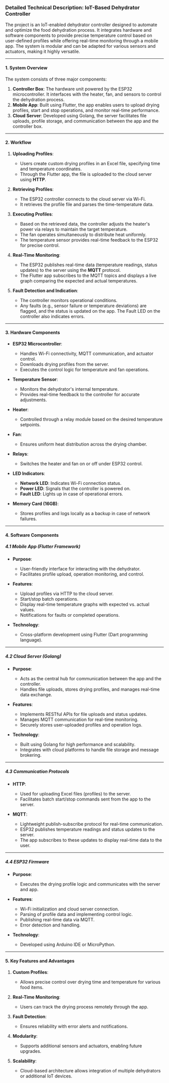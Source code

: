 ### **Detailed Technical Description: IoT-Based Dehydrator Controller**

The project is an IoT-enabled dehydrator controller designed to automate and optimize the food dehydration process. It integrates hardware and software components to provide precise temperature control based on user-defined profiles while offering real-time monitoring through a mobile app. The system is modular and can be adapted for various sensors and actuators, making it highly versatile.

---

#### **1. System Overview**

The system consists of three major components:

1. **Controller Box**: The hardware unit powered by the ESP32 microcontroller. It interfaces with the heater, fan, and sensors to control the dehydration process.
2. **Mobile App**: Built using Flutter, the app enables users to upload drying profiles, start and stop operations, and monitor real-time performance.
3. **Cloud Server**: Developed using Golang, the server facilitates file uploads, profile storage, and communication between the app and the controller box.

---

#### **2. Workflow**

1. **Uploading Profiles**:
   - Users create custom drying profiles in an Excel file, specifying time and temperature coordinates.
   - Through the Flutter app, the file is uploaded to the cloud server using **HTTP**.

2. **Retrieving Profiles**:
   - The ESP32 controller connects to the cloud server via Wi-Fi.
   - It retrieves the profile file and parses the time-temperature data.

3. **Executing Profiles**:
   - Based on the retrieved data, the controller adjusts the heater's power via relays to maintain the target temperature.
   - The fan operates simultaneously to distribute heat uniformly.
   - The temperature sensor provides real-time feedback to the ESP32 for precise control.

4. **Real-Time Monitoring**:
   - The ESP32 publishes real-time data (temperature readings, status updates) to the server using the **MQTT** protocol.
   - The Flutter app subscribes to the MQTT topics and displays a live graph comparing the expected and actual temperatures.

5. **Fault Detection and Indication**:
   - The controller monitors operational conditions.
   - Any faults (e.g., sensor failure or temperature deviations) are flagged, and the status is updated on the app. The Fault LED on the controller also indicates errors.

---

#### **3. Hardware Components**

- **ESP32 Microcontroller**:
  - Handles Wi-Fi connectivity, MQTT communication, and actuator control.
  - Downloads drying profiles from the server.
  - Executes the control logic for temperature and fan operations.

- **Temperature Sensor**:
  - Monitors the dehydrator's internal temperature.
  - Provides real-time feedback to the controller for accurate adjustments.

- **Heater**:
  - Controlled through a relay module based on the desired temperature setpoints.

- **Fan**:
  - Ensures uniform heat distribution across the drying chamber.

- **Relays**:
  - Switches the heater and fan on or off under ESP32 control.

- **LED Indicators**:
  - **Network LED**: Indicates Wi-Fi connection status.
  - **Power LED**: Signals that the controller is powered on.
  - **Fault LED**: Lights up in case of operational errors.

- **Memory Card (16GB)**:
  - Stores profiles and logs locally as a backup in case of network failures.

---

#### **4. Software Components**

##### **4.1 Mobile App (Flutter Framework)**
- **Purpose**:
  - User-friendly interface for interacting with the dehydrator.
  - Facilitates profile upload, operation monitoring, and control.

- **Features**:
  - Upload profiles via HTTP to the cloud server.
  - Start/stop batch operations.
  - Display real-time temperature graphs with expected vs. actual values.
  - Notifications for faults or completed operations.

- **Technology**:
  - Cross-platform development using Flutter (Dart programming language).

---

##### **4.2 Cloud Server (Golang)**
- **Purpose**:
  - Acts as the central hub for communication between the app and the controller.
  - Handles file uploads, stores drying profiles, and manages real-time data exchange.

- **Features**:
  - Implements RESTful APIs for file uploads and status updates.
  - Manages MQTT communication for real-time monitoring.
  - Securely stores user-uploaded profiles and operation logs.

- **Technology**:
  - Built using Golang for high performance and scalability.
  - Integrates with cloud platforms to handle file storage and message brokering.

---

##### **4.3 Communication Protocols**
- **HTTP**:
  - Used for uploading Excel files (profiles) to the server.
  - Facilitates batch start/stop commands sent from the app to the server.

- **MQTT**:
  - Lightweight publish-subscribe protocol for real-time communication.
  - ESP32 publishes temperature readings and status updates to the server.
  - The app subscribes to these updates to display real-time data to the user.

---

##### **4.4 ESP32 Firmware**
- **Purpose**:
  - Executes the drying profile logic and communicates with the server and app.

- **Features**:
  - Wi-Fi initialization and cloud server connection.
  - Parsing of profile data and implementing control logic.
  - Publishing real-time data via MQTT.
  - Error detection and handling.

- **Technology**:
  - Developed using Arduino IDE or MicroPython.

---

#### **5. Key Features and Advantages**

1. **Custom Profiles**:
   - Allows precise control over drying time and temperature for various food items.

2. **Real-Time Monitoring**:
   - Users can track the drying process remotely through the app.

3. **Fault Detection**:
   - Ensures reliability with error alerts and notifications.

4. **Modularity**:
   - Supports additional sensors and actuators, enabling future upgrades.

5. **Scalability**:
   - Cloud-based architecture allows integration of multiple dehydrators or additional IoT devices.
